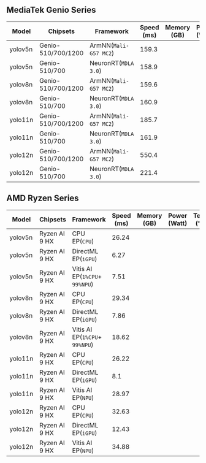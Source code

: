 ## MediaTek Genio Series
  
  | Model   |     Chipsets          |    Framework                |    Speed (ms) |   Memory (GB) |  Power (Watt) |     Temp (°C)    |
  |---------|-----------------------|-----------------------------|---------------|---------------|---------------|------------------|
  | yolov5n  |  Genio-510/700/1200 | ArmNN(`Mali-G57 MC2`)       |  159.3  |           |               |                  |
  | yolov5n  |  Genio-510/700      | NeuronRT(`MDLA 3.0`)        |  158.9   |           |               |                  |
  | yolov8n  |  Genio-510/700/1200 | ArmNN(`Mali-G57 MC2`)       |  159.6  |           |               |                  |
  | yolov8n  |  Genio-510/700      | NeuronRT(`MDLA 3.0`)        |  160.9   |           |               |                  |
  | yolo11n  |  Genio-510/700/1200 | ArmNN(`Mali-G57 MC2`)       |  185.7  |           |               |                  |
  | yolo11n  |  Genio-510/700      | NeuronRT(`MDLA 3.0`)        |  161.9   |           |               |                  |
  | yolo12n |  Genio-510/700/1200  | ArmNN(`Mali-G57 MC2`)        |  550.4 |           |               |                  |
  | yolo12n |  Genio-510/700       | NeuronRT(`MDLA 3.0`)         |  221.4   |           |               |                  |

  ## AMD Ryzen Series

  | Model   |     Chipsets      |    Framework         |    Speed (ms) |   Memory (GB) |  Power (Watt) |     Temp (°C)    |
  |---------|-------------------|----------------------|---------------|---------------|---------------|------------------|
  | yolov5n  |  Ryzen AI 9 HX   | CPU EP(`CPU`)   |  26.24        |               |               |                  |
  | yolov5n  |  Ryzen AI 9 HX   | DirectML EP(`iGPU`)      |  6.27         |               |               |                  |
  | yolov5n  |  Ryzen AI 9 HX   | Vitis AI EP(`1%CPU`+ `99%NPU`)        |  7.51        |               |               |                  |
  | yolov8n  |  Ryzen AI 9 HX   | CPU EP(`CPU`)   |  29.34        |               |               |                  |
  | yolov8n  |  Ryzen AI 9 HX   | DirectML EP(`iGPU`)      |  7.86         |               |               |                  |
  | yolov8n  |  Ryzen AI 9 HX   | Vitis AI EP(`1%CPU`+ `99%NPU`)        |  18.62        |               |               |                  |
  | yolo11n  |  Ryzen AI 9 HX   | CPU EP(`CPU`)   |  26.22        |               |               |                  |
  | yolo11n  |  Ryzen AI 9 HX   | DirectML EP(`iGPU`)      |  8.1          |               |               |                  |
  | yolo11n  |  Ryzen AI 9 HX   | Vitis AI EP(`NPU`)        |  28.97        |               |               |                  |
  | yolo12n  |  Ryzen AI 9 HX   | CPU EP(`CPU`)   |  32.63        |               |               |                  |
  | yolo12n  |  Ryzen AI 9 HX   | DirectML EP(`iGPU`)      |  12.43        |               |               |                  |
  | yolo12n  |  Ryzen AI 9 HX   | Vitis AI EP(`NPU`)        |  34.88        |               |               |                  |
